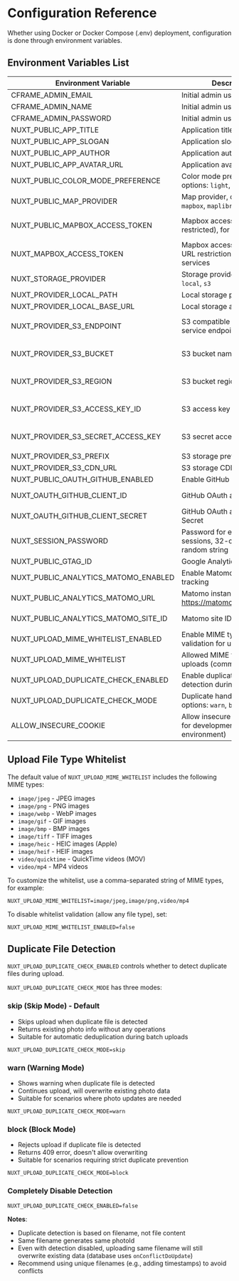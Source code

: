 # Configuration Reference

Whether using Docker or Docker Compose (.env) deployment, configuration is done through environment variables.

## Environment Variables List

| Environment Variable                 | Description                                                     | Default                 | Required                                             |
| ------------------------------------ | --------------------------------------------------------------- | ----------------------- | ---------------------------------------------------- |
| CFRAME_ADMIN_EMAIL                   | Initial admin user email                                        | `admin@chronoframe.com` | Yes                                                  |
| CFRAME_ADMIN_NAME                    | Initial admin username                                          | `Chronoframe`           | No                                                   |
| CFRAME_ADMIN_PASSWORD                | Initial admin user password                                     | `CF1234@!`              | No                                                   |
| NUXT_PUBLIC_APP_TITLE                | Application title                                               | `ChronoFrame`           | No                                                   |
| NUXT_PUBLIC_APP_SLOGAN               | Application slogan                                              | None                    | No                                                   |
| NUXT_PUBLIC_APP_AUTHOR               | Application author                                              | None                    | No                                                   |
| NUXT_PUBLIC_APP_AVATAR_URL           | Application avatar URL                                          | None                    | No                                                   |
| NUXT_PUBLIC_COLOR_MODE_PREFERENCE    | Color mode preference, options: `light`, `dark`, `system`       | `system`                | No                                                   |
| NUXT_PUBLIC_MAP_PROVIDER             | Map provider, options: `mapbox`, `maplibre`                     | `maplibre`              | No                                                   |
| NUXT_PUBLIC_MAPBOX_ACCESS_TOKEN      | Mapbox access token (URL restricted), for map services          | None                    | Required when `NUXT_PUBLIC_MAP_PROVIDER` is `mapbox` |
| NUXT_MAPBOX_ACCESS_TOKEN             | Mapbox access token (no URL restriction), for location services | None                    | No                                                   |
| NUXT_STORAGE_PROVIDER                | Storage provider, supports `local`, `s3`                        | `local`                 | Yes                                                  |
| NUXT_PROVIDER_LOCAL_PATH             | Local storage path                                              | `/app/data/storage`     | No                                                   |
| NUXT_PROVIDER_LOCAL_BASE_URL         | Local storage access URL                                        | `/storage`              | No                                                   |
| NUXT_PROVIDER_S3_ENDPOINT            | S3 compatible storage service endpoint                          | None                    | Required when `NUXT_STORAGE_PROVIDER` is `s3`        |
| NUXT_PROVIDER_S3_BUCKET              | S3 bucket name                                                  | `chronoframe`           | Required when `NUXT_STORAGE_PROVIDER` is `s3`        |
| NUXT_PROVIDER_S3_REGION              | S3 bucket region                                                | `auto`                  | Required when `NUXT_STORAGE_PROVIDER` is `s3`        |
| NUXT_PROVIDER_S3_ACCESS_KEY_ID       | S3 access key ID                                                | None                    | Required when `NUXT_STORAGE_PROVIDER` is `s3`        |
| NUXT_PROVIDER_S3_SECRET_ACCESS_KEY   | S3 secret access key                                            | None                    | Required when `NUXT_STORAGE_PROVIDER` is `s3`        |
| NUXT_PROVIDER_S3_PREFIX              | S3 storage prefix                                               | `photos/`               | No                                                   |
| NUXT_PROVIDER_S3_CDN_URL             | S3 storage CDN URL                                              | None                    | No                                                   |
| NUXT_PUBLIC_OAUTH_GITHUB_ENABLED     | Enable GitHub OAuth login                                       | `false`                 | No                                                   |
| NUXT_OAUTH_GITHUB_CLIENT_ID          | GitHub OAuth app Client ID                                      | None                    | No (optional, for GitHub login)                      |
| NUXT_OAUTH_GITHUB_CLIENT_SECRET      | GitHub OAuth app Client Secret                                  | None                    | No (optional, for GitHub login)                      |
| NUXT_SESSION_PASSWORD                | Password for encrypting sessions, 32-character random string    | None                    | Yes                                                  |
| NUXT_PUBLIC_GTAG_ID                  | Google Analytics Tracking ID                                    | None                    | No                                                   |
| NUXT_PUBLIC_ANALYTICS_MATOMO_ENABLED | Enable Matomo analytics tracking                                | `false`                 | No                                                   |
| NUXT_PUBLIC_ANALYTICS_MATOMO_URL     | Matomo instance URL (e.g., https://matomo.example.com)          | None                    | No (required when Matomo is enabled)                 |
| NUXT_PUBLIC_ANALYTICS_MATOMO_SITE_ID | Matomo site ID                                                  | None                    | No (required when Matomo is enabled)                 |
| NUXT_UPLOAD_MIME_WHITELIST_ENABLED   | Enable MIME type whitelist validation for uploads               | `true`                  | No                                                   |
| NUXT_UPLOAD_MIME_WHITELIST           | Allowed MIME types for uploads (comma-separated)                | See below               | No                                                   |
| NUXT_UPLOAD_DUPLICATE_CHECK_ENABLED  | Enable duplicate file detection during upload                   | `true`                  | No                                                   |
| NUXT_UPLOAD_DUPLICATE_CHECK_MODE     | Duplicate handling mode, options: `warn`, `block`, `skip`       | `skip`                  | No                                                   |
| ALLOW_INSECURE_COOKIE                | Allow insecure cookies (only for development environment)       | `false`                 | No                                                   |

## Upload File Type Whitelist

The default value of `NUXT_UPLOAD_MIME_WHITELIST` includes the following MIME types:

- `image/jpeg` - JPEG images
- `image/png` - PNG images
- `image/webp` - WebP images
- `image/gif` - GIF images
- `image/bmp` - BMP images
- `image/tiff` - TIFF images
- `image/heic` - HEIC images (Apple)
- `image/heif` - HEIF images
- `video/quicktime` - QuickTime videos (MOV)
- `video/mp4` - MP4 videos

To customize the whitelist, use a comma-separated string of MIME types, for example:

```
NUXT_UPLOAD_MIME_WHITELIST=image/jpeg,image/png,video/mp4
```

To disable whitelist validation (allow any file type), set:

```
NUXT_UPLOAD_MIME_WHITELIST_ENABLED=false
```

## Duplicate File Detection

`NUXT_UPLOAD_DUPLICATE_CHECK_ENABLED` controls whether to detect duplicate files during upload.

`NUXT_UPLOAD_DUPLICATE_CHECK_MODE` has three modes:

### skip (Skip Mode) - Default

- Skips upload when duplicate file is detected
- Returns existing photo info without any operations
- Suitable for automatic deduplication during batch uploads

```
NUXT_UPLOAD_DUPLICATE_CHECK_MODE=skip
```

### warn (Warning Mode)

- Shows warning when duplicate file is detected
- Continues upload, will overwrite existing photo data
- Suitable for scenarios where photo updates are needed

```
NUXT_UPLOAD_DUPLICATE_CHECK_MODE=warn
```

### block (Block Mode)

- Rejects upload if duplicate file is detected
- Returns 409 error, doesn't allow overwriting
- Suitable for scenarios requiring strict duplicate prevention

```
NUXT_UPLOAD_DUPLICATE_CHECK_MODE=block
```

### Completely Disable Detection

```
NUXT_UPLOAD_DUPLICATE_CHECK_ENABLED=false
```

**Notes**:

- Duplicate detection is based on filename, not file content
- Same filename generates same photoId
- Even with detection disabled, uploading same filename will still overwrite existing data (database uses `onConflictDoUpdate`)
- Recommend using unique filenames (e.g., adding timestamps) to avoid conflicts
